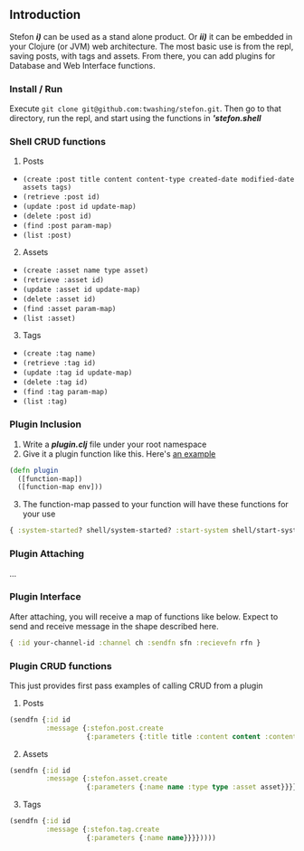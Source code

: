 ## Introduction 

Stefon ***i)*** can be used as a stand alone product. Or ***ii)*** it can be embedded in your Clojure (or JVM) web architecture. The most basic use is from the repl, saving posts, with tags and assets. From there, you can add plugins for Database and Web Interface functions.


### Install / Run 
Execute `git clone git@github.com:twashing/stefon.git`. Then go to that directory, run the repl, and start using the functions in ***'stefon.shell***


### Shell CRUD functions
1. Posts
  * `(create :post title content content-type created-date modified-date assets tags)`
  * `(retrieve :post id)`
  * `(update :post id update-map)`
  * `(delete :post id)`
  * `(find :post param-map)`
  * `(list :post)`
2. Assets
  * `(create :asset name type asset)`
  * `(retrieve :asset id)`
  * `(update :asset id update-map)`
  * `(delete :asset id)`
  * `(find :asset param-map)`
  * `(list :asset)`
3. Tags
  * `(create :tag name)`
  * `(retrieve :tag id)`
  * `(update :tag id update-map)`
  * `(delete :tag id)`
  * `(find :tag param-map)`
  * `(list :tag)`


### Plugin Inclusion 
1. Write a ***plugin.clj*** file under your root namespace 
2. Give it a plugin function like this. Here's [an example](https://github.com/stefonweblog/stefon-datomic/blob/master/src/stefon_datomic/plugin.clj#l249)
  ```clojure
  (defn plugin
    ([function-map])
    ([function-map env]))
  ```
3. The function-map passed to your function will have these functions for your use 
  ```clojure
  { :system-started? shell/system-started? :start-system shell/start-system :attach-plugin shell/attach-plugin }
  ```


### Plugin Attaching
... 


### Plugin Interface
After attaching, you will receive a map of functions like below. Expect to send and receive message in the shape described here. 
  ```clojure
  { :id your-channel-id :channel ch :sendfn sfn :recievefn rfn }
  ```


### Plugin CRUD functions

This just provides first pass examples of calling CRUD from a plugin

1. Posts
  ```clojure
  (sendfn {:id id
           :message {:stefon.post.create
                     {:parameters {:title title :content content :content-type content-type :created-date cdate :modified-date mdate :assets [] :tags []}}}}))))
  ```

2. Assets
  ```clojure
  (sendfn {:id id
           :message {:stefon.asset.create
                     {:parameters {:name name :type type :asset asset}}}}))))
  ```

3. Tags
  ```clojure
  (sendfn {:id id
           :message {:stefon.tag.create
                     {:parameters {:name name}}}}))))
  ```


